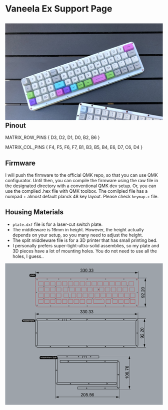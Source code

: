 # Vaneela Ex Support Page

## ![vaneelaExMainPic](README.assets/vaneelaExMainPic.jpg)Pinout

MATRIX_ROW_PINS { D3, D2, D1, D0, B2, B6 }

MATRIX_COL_PINS { F4, F5, F6, F7, B1, B3, B5, B4, E6, D7, C6, D4 }

## Firmware

I will push the firmware to the official QMK repo, so that you can use QMK configurator. Until then, you can compile the firmware using the raw file in the designated directory with a conventional QMK dev setup. Or, you can use the complied .hex file with QMK toolbox. The comilpled file has a numpad + almost default planck 48 key layout. Please check `keymap.c` file. 

## Housing Materials

- `plate.dxf` file is for a  laser-cut switch plate.
- The middleware is 16mm in height. However, the height actually depends on your setup, so you many need to adjust the height.
- The split middleware file is for a 3D printer that has small printing bed.
- I personally prefers super-tight-ultra-solid assemblies, so my plate and 3D pieces have a lot of mounting holes. You do not need to use all the holes, I guess.. 

![ref](README.assets/ref.PNG)